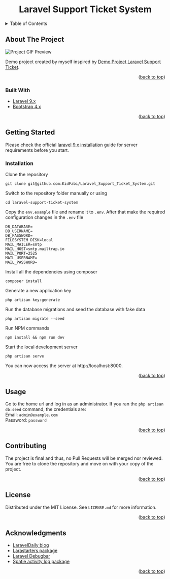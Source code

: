 <a name="readme-top"></a>


<!-- HEADER -->
<div align="center">
    <h1 align="center">Laravel Support Ticket System</h1>
</div>


<!-- TABLE OF CONTENTS -->
<details>
  <summary>Table of Contents</summary>
  <ol>
    <li>
      <a href="#about-the-project">About The Project</a>
      <ul>
        <li><a href="#built-with">Built With</a></li>
      </ul>
    </li>
    <li>
      <a href="#getting-started">Getting Started</a>
      <ul>
        <li><a href="#installation">Installation</a></li>
      </ul>
    </li>
    <li><a href="#usage">Usage</a></li>
    <li><a href="#contributing">Contributing</a></li>
    <li><a href="#license">License</a></li>
    <li><a href="#acknowledgments">Acknowledgments</a></li>
  </ol>
</details>


<!-- ABOUT THE PROJECT -->
## About The Project

![Project GIF Preview](https://i.imgur.com/hmvrnIo.gif)

Demo project created by myself inspired by [Demo Project Laravel Support Ticket](https://laraveldaily.com/post/demo-project-laravel-support-ticket-system). 

<p align="right">(<a href="#readme-top">back to top</a>)</p>


### Built With

* [Laravel 9.x](https://laravel.com)
* [Bootstrap 4.x](https://getbootstrap.com/)

<p align="right">(<a href="#readme-top">back to top</a>)</p>


<!-- GETTING STARTED -->
## Getting Started

Please check the official [laravel 9.x installation](https://laravel.com/docs/9.x) guide for server requirements before you start.

### Installation

Clone the repository

    git clone git@github.com:KidFabi/Laravel_Support_Ticket_System.git

Switch to the repository folder manually or using

    cd laravel-support-ticket-system

Copy the `env.example` file and rename it to `.env`. After that make the required configuration changes in the `.env` file
    
    DB_DATABASE=
    DB_USERNAME=
    DB_PASSWORD=
    FILESYSTEM_DISK=local
    MAIL_MAILER=smtp
    MAIL_HOST=smtp.mailtrap.io
    MAIL_PORT=2525
    MAIL_USERNAME=
    MAIL_PASSWORD=
    
Install all the dependencies using composer

    composer install

Generate a new application key

    php artisan key:generate

Run the database migrations and seed the database with fake data

    php artisan migrate --seed
    
Run NPM commands

    npm install && npm run dev

Start the local development server

    php artisan serve

You can now access the server at http://localhost:8000.

<p align="right">(<a href="#readme-top">back to top</a>)</p>


<!-- USAGE EXAMPLES -->
## Usage

Go to the home url and log in as an administrator. If you ran the `php artisan db:seed` command, the credentials are:
<br/>
Email: `admin@example.com`
<br/>
Password: `password`

<p align="right">(<a href="#readme-top">back to top</a>)</p>


<!-- CONTRIBUTING -->
## Contributing

The project is final and thus, no Pull Requests will be merged nor reviewed. You are free to clone the repository and move on with your copy of the project.

<p align="right">(<a href="#readme-top">back to top</a>)</p>


<!-- LICENSE -->
## License

Distributed under the MIT License. See `LICENSE.md` for more information.

<p align="right">(<a href="#readme-top">back to top</a>)</p>


<!-- ACKNOWLEDGMENTS -->
## Acknowledgments

* [LaravelDaily blog](https://laraveldaily.com/post/demo-project-laravel-support-ticket-system)
* [Larastarters package](https://github.com/LaravelDaily/Larastarters)
* [Laravel Debugbar](https://github.com/barryvdh/laravel-debugbar)
* [Spatie activity log package](https://spatie.be/docs/laravel-activitylog/v4/introduction)

<p align="right">(<a href="#readme-top">back to top</a>)</p>
